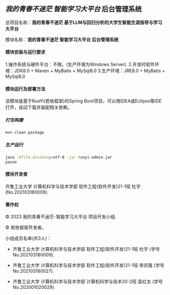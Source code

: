 ## *我的青春不迷茫 智能学习大平台* 后台管理系统

总项目名称：__我的青春不迷茫 基于LLM与回归分析的大学生智能生涯指导与学习大平台__ 

模块名称：__我的青春不迷茫 智能学习大平台 后台管理系统__

#### 模块安装与运行要求

1.操作系统与硬件平台：不限。(生产环境为Windows Server).
2.开发时软件环境：JDK8.0 + Maven + MyBatis + MySql8.0
3.生产环境：JRE8.0 + MyBatis + MySql8.0

#### 模块运行及部署方法

该模块是基于RuoYi(若依框架)的Spring Boot项目，可以用IDEA或Eclipse等IDE打开，自动下载并装配相关依赖。

##### 打包构建

```sh
mvn clean package
```

##### 生产运行

```sh
java -Dfile.encoding=utf-8 -jar ruoyi-admin.jar
pause
```

#### 模块开发者

齐鲁工业大学 计算机科学与技术学部 软件工程(软件开发)21-1班 杜宇(No.202103180009).

#### 著作权

&copy; 2023 我的青春不迷茫-智能学习大平台 项目开发小组.

&copy; 若依框架开发者。

小组成员名单(共3人)：

- 齐鲁工业大学 计算机科学与技术学部 软件工程(软件开发)21-1班 杜宇 (学号No.202103180009).

- 齐鲁工业大学 计算机科学与技术学部 软件工程(软件开发)21-1班 李庆隆 (学号No.202103180027).

- 齐鲁工业大学 计算机科学与技术学部 计算机科学与技术20-2班 袁红太 (学号No.202001020029).


